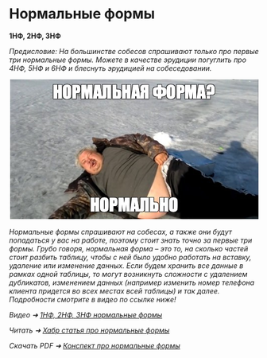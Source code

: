 <!-- Yandex.Metrika counter -->
<script type="text/javascript">
    (function(m,e,t,r,i,k,a){
        m[i]=m[i]||function(){(m[i].a=m[i].a||[]).push(arguments)};
        m[i].l=1*new Date();
        for (var j = 0; j < document.scripts.length; j++) {if (document.scripts[j].src === r) { return; }}
        k=e.createElement(t),a=e.getElementsByTagName(t)[0],k.async=1,k.src=r,a.parentNode.insertBefore(k,a)
    })(window, document,'script','https://mc.yandex.ru/metrika/tag.js?id=103580753', 'ym');

    ym(103580753, 'init', {ssr:true, webvisor:true, clickmap:true, ecommerce:"dataLayer", accurateTrackBounce:true, trackLinks:true});
</script>
<noscript><div><img src="https://mc.yandex.ru/watch/103580753" style="position:absolute; left:-9999px;" alt="" /></div></noscript>
<!-- /Yandex.Metrika counter -->
# Нормальные формы

**1НФ, 2НФ, 3НФ**

<i>Предисловие:
На большинстве собесов спрашивают только про первые три нормальные формы. Можете в качестве эрудиции погуглить про 4НФ, 5НФ и 6НФ и блеснуть эрудицией на собеседовании.<i>

<p align="center">
    <img src="../png/normal.jpg" width="500"/>
</p>


Нормальные формы спрашивают на собесах, а также они будут попадаться у вас на работе, поэтому стоит знать точно за первые три формы. Грубо говоря, нормальная форма – это то, на сколько частей стоит разбить таблицу, чтобы с ней было удобно работать на вставку, удаление или изменение данных. Если будем хранить все данные в рамках одной таблицы, то могут возникнуть сложности с удалением дубликатов, изменением данных (например изменить номер телефона клиента придется во всех местах всей таблицы) и так далее. Подробности смотрите в видео по ссылке ниже!

Видео ➜ [1НФ, 2НФ, 3НФ нормальные формы](https://www.youtube.com/watch?v=zwQzL80U51c)

Читать ➜ [Хабр статья про нормальные формы](https://habr.com/ru/articles/254773)

Скачать PDF ➜ [Конспект про нормальные формы](../files/normal_tables.pdf)
